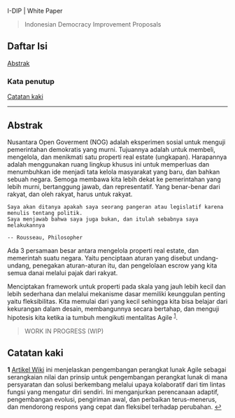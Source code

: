 I-DIP | White Paper
> Indonesian Democracy Improvement Proposals

## Daftar Isi

[Abstrak](#abstrak)

### **Kata penutup**

[Catatan kaki](#catatan-kaki)

---

## Abstrak

Nusantara Open Goverment (NOG) adalah eksperimen sosial untuk menguji pemerintahan demokratis yang murni. Tujuannya adalah untuk membeli, mengelola, dan menikmati satu properti real estate (ungkapan). Harapannya adalah menggunakan ruang lingkup khusus ini untuk memperluas dan menumbuhkan ide menjadi tata kelola masyarakat yang baru, dan bahkan sebuah negara. Semoga membawa kita lebih dekat ke pemerintahan yang lebih murni, bertanggung jawab, dan representatif. Yang benar-benar dari rakyat, dan oleh rakyat, harus untuk rakyat.


    Saya akan ditanya apakah saya seorang pangeran atau legislatif karena menulis tentang politik. 
    Saya menjawab bahwa saya juga bukan, dan itulah sebabnya saya melakukannya
    
    -- Rousseau, Philosopher

Ada 3 persamaan besar antara mengelola properti real estate, dan memerintah suatu negara. Yaitu penciptaan aturan yang disebut undang-undang, penegakan aturan-aturan itu, dan pengelolaan escrow yang kita semua danai melalui pajak dari rakyat.

Menciptakan framework untuk properti pada skala yang jauh lebih kecil dan lebih sederhana dan melalui mekanisme dasar memiliki keunggulan penting yaitu fleksibilitas. Kita memulai dari yang kecil sehingga kita bisa belajar dari kekurangan dalam desain, membangunnya secara bertahap, dan menguji hipotesis kita ketika ia tumbuh mengikuti mentalitas Agile <sup id="a1">[1](#f1)</sup>.

> WORK IN PROGRESS (WIP)














## **Catatan kaki**

<b id="f1">1</b> [Artikel Wiki](https://en.wikipedia.org/wiki/Agile_software_development) ini menjelaskan pengembangan perangkat lunak Agile sebagai serangkaian nilai dan prinsip untuk pengembangan perangkat lunak di mana persyaratan dan solusi berkembang melalui upaya kolaboratif dari tim lintas fungsi yang mengatur diri sendiri. Ini menganjurkan perencanaan adaptif, pengembangan evolusi, pengiriman awal, dan perbaikan terus-menerus, dan mendorong respons yang cepat dan fleksibel terhadap perubahan. [↩](#a1)